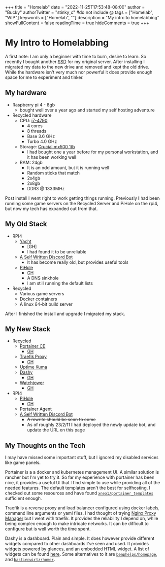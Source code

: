 +++
title = "Homelab"
date = "2022-11-25T17:53:48-08:00"
author = "Bucky"
authorTwitter = "stinky_c" #do not include @
tags = ["Homelab", "WIP"]
keywords = ["Homelab", ""]
description = "My intro to homelabbing"
showFullContent = false
readingTime = true
hideComments = true
+++

# My Intro to Homelabbing

A first note: I am only a beginner with time to burn, desire to learn.
So recently I bought another [SSD](https://www.crucial.com/ssd/mx500/ct1000mx500ssd1) for my original server. After installing I migrated my data to the new drive and removed and kept the old drive. While the hardware isn't very much nor powerful it does provide enough space for me to experiment and tinker.

## My hardware

- Raspberry pi 4 - 8gb
    - bought well over a year ago and started my self hosting adventure
- Recycled hardware
    - CPU: [i7-4790](https://www.intel.com/content/www/us/en/products/sku/80806/)
        - 4 cores
        - 8 threads
        - Base 3.6 GHz
        - Turbo 4.0 GHz
    - Storage: [Crucial mx500 1tb](https://www.crucial.com/ssd/mx500/ct1000mx500ssd1)
        - I had bought one a year before for my personal workstation, and it has been working well
    - RAM: 24gb
        - It is an odd amount, but it is running well
        - Random sticks that match
        - 2x4gb
        - 2x8gb
        - DDR3 @ 1333MHz

Post install I went right to work getting things running. Previously I had been running some game servers on the Recycled Server and PiHole on the rpi4, but now my tech has expanded out from that.

## My Old Stack

- RPI4
    - [Yacht](https://yacht.sh/)
        - [GH]
        - I had found it to be unreliable
    - [A Self Written Discord Bot](https://github.com/Stinky-c/DisBot)
        - It has become really old, but provides useful tools
    - [PiHole](https://pi-hole.net/)
        - [GH](https://github.com/pi-hole/pi-hole)
        - A DNS sinkhole
        - I am still running the default lists
- Recycled
    - Various game servers
    - Docker containers
    - A linux 64-bit build server

After I finished the install and upgrade I migrated my stack.

## My New Stack

- Recycled
    - [Portainer CE](https://www.portainer.io/)
        - [GH](https://github.com/portainer/portainer)
    - [Traefik Proxy](https://traefik.io/traefik/)
        - [GH](https://github.com/traefik/traefik)
    - [Uptime Kuma](https://github.com/louislam/uptime-kuma)
    - [Dashy](https://dashy.to/)
        - [GH](https://github.com/Lissy93/dashy)
    - [Watchtower](https://containrrr.dev/watchtower/)
        - [GH](https://github.com/containrrr/watchtower/)
- RPI4
    - [PiHole](https://pi-hole.net/)
        - [GH](https://github.com/pi-hole/pi-hole)
    - Portainer Agent
    - [A Self Written Discord Bot](https://github.com/Stinky-c/DatBot)
        - ~~A rewrite should be soon to come~~
        - As of roughly 23/2/11 I had deployed the newly update bot, and update the URL on this page

## My Thoughts on the Tech

I may have missed some important stuff, but I ignored my disabled services like game panels.

Portainer is a a docker and kubernetes management UI. A similar solution is rancher but I'm yet to try it. So far my experience with portainer has been nice, it provides a useful UI that I find simple to use while providing all of the needed features. The default templates aren't the best for selfhosting, I checked out some resources and have found [`xneo1/portainer_templates`](https://raw.githubusercontent.com/xneo1/portainer_templates/master/Template/template.json) sufficient enough.

Traefik is a reverse proxy and load balancer configured using docker labels, command line arguments or yaml files. I had thought of trying [Nginx Proxy Manager](https://nginxproxymanager.com/) but I went with traefik. It provides the reliability I depend on, while being complex enough to make intricate networks. It can be difficult to configure but is well worth the time spent.

Dashy is a dashboard. Plain and simple. It does however provide different widgets compared to other dashboards I've seen and used. It provides widgets powered by glances, and an embedded HTML widget. A list of widgets can be found [here](https://dashy.to/docs/widgets/). Some alternatives to it are [`benphelps/homepage`](https://github.com/benphelps/homepage), and [`bastienwirtz/homer`](https://github.com/bastienwirtz/homer).
